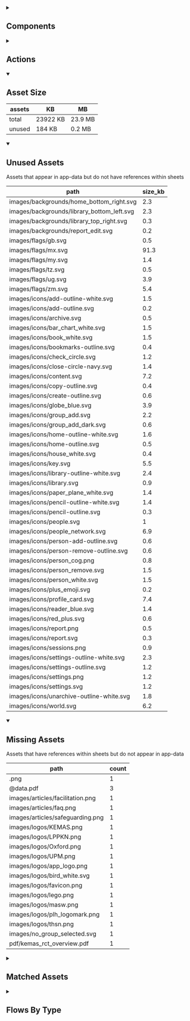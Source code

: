 <details >
<summary><h2>Components</h2></summary>

| type | count |
| --- | --- |
| accordion | 1 |
| accordion_section | 1 |
| animated_section | 1 |
| animated_slides | 1 |
| apple_sign_in_button | 2 |
| audio | 2 |
| button | 130 |
| carousel | 2 |
| combo_box | 16 |
| data_items | 91 |
| date_time_picker | 3 |
| debug_toggle | 1 |
| display_grid | 2 |
| display_group | 161 |
| google_sign_in_button | 3 |
| image | 20 |
| items | 16 |
| lottie_animation | 8 |
| pdf | 1 |
| plh_bottom_nav | 1 |
| plh_module_list_item | 5 |
| qr_code | 2 |
| radio_button_grid | 15 |
| round_button | 30 |
| select_text | 2 |
| set_field | 5 |
| set_variable | 943 |
| simple_checkbox | 7 |
| task_card | 1 |
| task_progress_bar | 4 |
| template | 124 |
| test | 1 |
| text | 348 |
| text_area | 4 |
| text_box | 32 |
| title | 69 |
| toggle_bar | 7 |
| update_action_list | 1 |
| video | 2 |
</details>

<details >
<summary><h2>Actions</h2></summary>

| type | count |
| --- | --- |
| add_data | 9 |
| app_update | 1 |
| auth | 4 |
| emit: completed | 47 |
| emit: force_reload | 8 |
| emit: force_reprocess | 21 |
| emit: force_restart | 2 |
| emit: server_sync | 21 |
| emit: set_language | 4 |
| emit: uncompleted | 78 |
| feedback | 24 |
| go_to | 42 |
| nav | 5 |
| nav_stack | 9 |
| pop_up | 16 |
| reset_app | 4 |
| reset_data | 3 |
| save_to_device | 4 |
| scroll | 1 |
| set_data | 27 |
| set_field | 87 |
| set_item | 13 |
| set_local | 132 |
| share | 2 |
| user | 4 |
</details>

<details open>
<summary><h2>Asset Size</h2></summary>

| assets | KB | MB |
| --- | --- | --- |
| total | 23922 KB | 23.9 MB |
| unused | 184 KB | 0.2 MB |
</details>

<details open>
<summary><h2>Unused Assets</h2></summary>

Assets that appear in app-data but do not have references within sheets

| path | size_kb |
| --- | --- |
| images/backgrounds/home_bottom_right.svg | 2.3 |
| images/backgrounds/library_bottom_left.svg | 2.3 |
| images/backgrounds/library_top_right.svg | 0.3 |
| images/backgrounds/report_edit.svg | 0.2 |
| images/flags/gb.svg | 0.5 |
| images/flags/mx.svg | 91.3 |
| images/flags/my.svg | 1.4 |
| images/flags/tz.svg | 0.5 |
| images/flags/ug.svg | 3.9 |
| images/flags/zm.svg | 5.4 |
| images/icons/add-outline-white.svg | 1.5 |
| images/icons/add-outline.svg | 0.2 |
| images/icons/archive.svg | 0.5 |
| images/icons/bar_chart_white.svg | 1.5 |
| images/icons/book_white.svg | 1.5 |
| images/icons/bookmarks-outline.svg | 0.4 |
| images/icons/check_circle.svg | 1.2 |
| images/icons/close-circle-navy.svg | 1.4 |
| images/icons/content.svg | 7.2 |
| images/icons/copy-outline.svg | 0.4 |
| images/icons/create-outline.svg | 0.6 |
| images/icons/globe_blue.svg | 3.9 |
| images/icons/group_add.svg | 2.2 |
| images/icons/group_add_dark.svg | 0.6 |
| images/icons/home-outline-white.svg | 1.6 |
| images/icons/home-outline.svg | 0.5 |
| images/icons/house_white.svg | 0.4 |
| images/icons/key.svg | 5.5 |
| images/icons/library-outline-white.svg | 2.4 |
| images/icons/library.svg | 0.9 |
| images/icons/paper_plane_white.svg | 1.4 |
| images/icons/pencil-outline-white.svg | 1.4 |
| images/icons/pencil-outline.svg | 0.3 |
| images/icons/people.svg | 1 |
| images/icons/people_network.svg | 6.9 |
| images/icons/person-add-outline.svg | 0.6 |
| images/icons/person-remove-outline.svg | 0.6 |
| images/icons/person_cog.png | 0.8 |
| images/icons/person_remove.svg | 1.5 |
| images/icons/person_white.svg | 1.5 |
| images/icons/plus_emoji.svg | 0.2 |
| images/icons/profile_card.svg | 7.4 |
| images/icons/reader_blue.svg | 1.4 |
| images/icons/red_plus.svg | 0.6 |
| images/icons/report.png | 0.5 |
| images/icons/report.svg | 0.3 |
| images/icons/sessions.png | 0.9 |
| images/icons/settings-outline-white.svg | 2.3 |
| images/icons/settings-outline.svg | 1.2 |
| images/icons/settings.png | 1.2 |
| images/icons/settings.svg | 1.2 |
| images/icons/unarchive-outline-white.svg | 1.8 |
| images/icons/world.svg | 6.2 |
</details>

<details open>
<summary><h2>Missing Assets</h2></summary>

Assets that have references within sheets but do not appear in app-data

| path | count |
| --- | --- |
| .png | 1 |
| @data.pdf | 3 |
| images/articles/facilitation.png | 1 |
| images/articles/faq.png | 1 |
| images/articles/safeguarding.png | 1 |
| images/logos/KEMAS.png | 1 |
| images/logos/LPPKN.png | 1 |
| images/logos/Oxford.png | 1 |
| images/logos/UPM.png | 1 |
| images/logos/app_logo.png | 1 |
| images/logos/bird_white.svg | 1 |
| images/logos/favicon.png | 1 |
| images/logos/lego.png | 1 |
| images/logos/masw.png | 1 |
| images/logos/plh_logomark.png | 1 |
| images/logos/thsn.png | 1 |
| images/no_group_selected.svg | 1 |
| pdf/kemas_rct_overview.pdf | 1 |
</details>

<details >
<summary><h2>Matched Assets</h2></summary>

Assets that are used within sheets and also can be found in the synced asset data

| path | size_kb | count |
| --- | --- | --- |
| images/articles/about_app_1.png | 109.2 | 1 |
| images/articles/guide.png | 2321.4 | 1 |
| images/articles/programme.png | 559.1 | 1 |
| images/articles/sessions.png | 2394.1 | 1 |
| images/backgrounds/home_top_left.svg | 2.4 | 1 |
| images/backgrounds/reports_top_right.svg | 2 | 1 |
| images/icons/add-outline-brown.svg | 1.2 | 1 |
| images/icons/add_circle.svg | 0.4 | 1 |
| images/icons/arrow_back.svg | 0.2 | 1 |
| images/icons/arrow_forward.svg | 0.2 | 1 |
| images/icons/bookmarks-outline-brown.svg | 1.5 | 1 |
| images/icons/cancel.svg | 0.4 | 3 |
| images/icons/check_circle.png | 0.6 | 1 |
| images/icons/checkmark-outline.svg | 0.2 | 2 |
| images/icons/close-circle-brown.svg | 1.4 | 1 |
| images/icons/cog_white.svg | 3.6 | 2 |
| images/icons/delete.svg | 0.6 | 1 |
| images/icons/docs.svg | 0.5 | 1 |
| images/icons/document-lock-outline.svg | 0.7 | 1 |
| images/icons/document-text-outline.svg | 0.5 | 1 |
| images/icons/download.svg | 0.4 | 2 |
| images/icons/download_white.svg | 0.7 | 1 |
| images/icons/edit.svg | 0.9 | 3 |
| images/icons/expand_circle_right.svg | 0.5 | 5 |
| images/icons/file-tray-full-outline.svg | 0.5 | 1 |
| images/icons/follow_up_message.svg | 1.6 | 1 |
| images/icons/globe-outline.svg | 0.8 | 1 |
| images/icons/help.svg | 0.5 | 1 |
| images/icons/home-outline-brown.svg | 1.6 | 1 |
| images/icons/home_white.svg | 1.7 | 1 |
| images/icons/information-circle-outline.svg | 0.5 | 1 |
| images/icons/library.png | 1 | 1 |
| images/icons/library_white.svg | 2.8 | 1 |
| images/icons/log-in-outline.svg | 0.4 | 1 |
| images/icons/log-out-outline.svg | 0.3 | 1 |
| images/icons/pencil_white.svg | 2 | 1 |
| images/icons/people-brown.svg | 2.1 | 1 |
| images/icons/people-outline.svg | 0.9 | 1 |
| images/icons/person-circle-outline.svg | 0.7 | 1 |
| images/icons/person_cog.svg | 2.9 | 3 |
| images/icons/qr-code-outline.svg | 1 | 1 |
| images/icons/settings-outline-brown.svg | 2.3 | 1 |
| images/icons/share.svg | 2.3 | 2 |
| images/icons/unarchive.svg | 1.1 | 1 |
| images/icons/verified.svg | 0.5 | 5 |
| images/icons/visibility.svg | 0.5 | 1 |
| images/logos/IDEMS.png | 84.6 | 1 |
| images/logos/MK_whitewithcolor.png | 7376.2 | 1 |
| images/logos/PLH.png | 26.6 | 1 |
| images/logos/UNICEF.jpg | 27.7 | 1 |
| images/modules/place_holder.png | 210 | 43 |
| images/onboarding/splash_1.png | 2484.4 | 1 |
| images/onboarding/splash_2.png | 2220.7 | 1 |
| images/onboarding/splash_3.png | 1760.5 | 1 |
| images/onboarding/splash_4.png | 1425.9 | 1 |
| images/onboarding/splash_5.png | 2195 | 1 |
| lottie/checkmark_blue.json | 17 | 6 |
| lottie/cw_profile_complete.json | 13.4 | 1 |
| pdf/child_development_domain.pdf | 141 | 1 |
| pdf/child_development_stage.pdf | 508.2 | 1 |
</details>

<details >
<summary><h2>Flows By Type</h2></summary>

| type | subtype | total |
| --- | --- | --- |
| data_list |  | 41 |
| data_list | app_config_language_list | 1 |
| data_list | generated | 1 |
| data_list | legal_terms | 2 |
| data_list | lifecycle_actions | 1 |
| data_list | onboarding | 1 |
| data_pipe |  | 1 |
| generator |  | 6 |
| global |  | 13 |
| global | legal_terms | 2 |
| global | onboarding | 2 |
| template |  | 101 |
| template | generated | 62 |
| template | legal_terms | 4 |
</details>